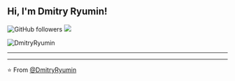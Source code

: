 <h2> Hi, I'm Dmitry Ryumin!</h2>

![GitHub followers](https://img.shields.io/github/followers/DmitryRyumin=Follow&style=social)
![](https://visitor-badge.glitch.me/badge?page_id=DmitryRyumin)

<p align="left">
  <img src="https://github-readme-stats.vercel.app/api?username=DmitryRyumin&show_icons=true" alt="DmitryRyumin" /> 
</p>

---

<!--START_SECTION:waka-->
<!--END_SECTION:waka-->

---

⭐️ From [@DmitryRyumin](https://github.com/DmitryRyumin)
